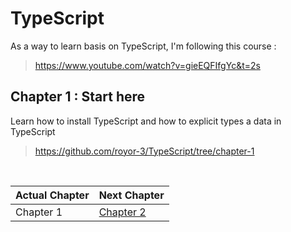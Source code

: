 # TypeScript

As a way to learn basis on TypeScript, I'm following this course :

> https://www.youtube.com/watch?v=gieEQFIfgYc&t=2s

## Chapter 1 : Start here
Learn how to install TypeScript and how to explicit types a data in TypeScript
>https://github.com/royor-3/TypeScript/tree/chapter-1

<br/>

| Actual Chapter      | Next Chapter |
| ----------- | ----------- |
| Chapter 1      | [Chapter 2](https://github.com/royor-3/TypeScript/tree/chapter-2)       |